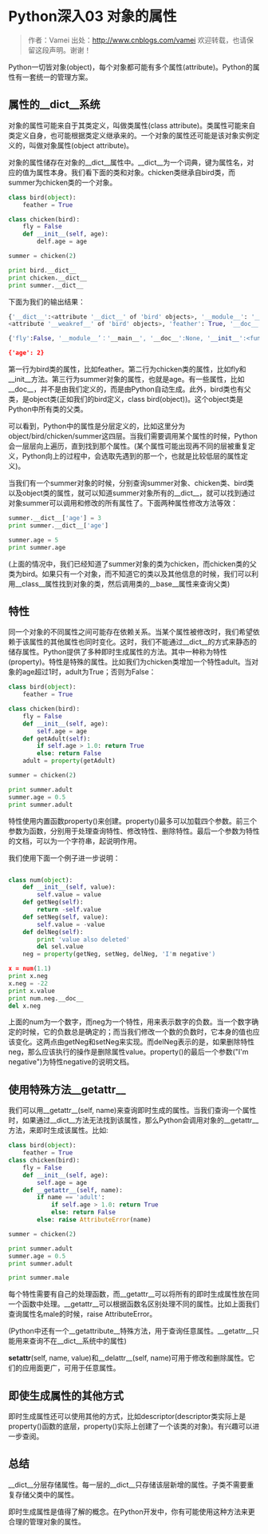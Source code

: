 # Python深入03 对象的属性
> 作者：Vamei 出处：http://www.cnblogs.com/vamei 欢迎转载，也请保留这段声明。谢谢！

Python一切皆对象(object)，每个对象都可能有多个属性(attribute)。Python的属性有一套统一的管理方案。

## 属性的__dict__系统
对象的属性可能来自于其类定义，叫做类属性(class attribute)。类属性可能来自类定义自身，也可能根据类定义继承来的。一个对象的属性还可能是该对象实例定义的，叫做对象属性(object attribute)。

对象的属性储存在对象的__dict__属性中。__dict__为一个词典，键为属性名，对应的值为属性本身。我们看下面的类和对象。chicken类继承自bird类，而summer为chicken类的一个对象。
```Python
class bird(object):
    feather = True

class chicken(bird):
    fly = False
    def __init__(self, age):
        delf.age = age

summer = chicken(2)

print bird.__dict__
print chicken.__dict__
print summer.__dict__
```
下面为我们的输出结果：
```Python
{'__dict__':<attribute '__dict__' of 'bird' objects>, '__module__': '__main__','__weakref__':
<attribute '__weakref__' of 'bird' objects>, 'feather': True, '__doc__':None}

{'fly':False, '__module__’：'__main__', '__doc__':None, '__init__':<function __init__ at 0x7fe75e60>}

{'age': 2}
```
第一行为bird类的属性，比如feather。第二行为chicken类的属性，比如fly和__init__方法。第三行为summer对象的属性，也就是age。有一些属性，比如__doc__，并不是由我们定义的，而是由Python自动生成。此外，bird类也有父类，是object类(正如我们的bird定义，class bird(object))。这个object类是Python中所有类的父类。

可以看到，Python中的属性是分层定义的，比如这里分为object/bird/chicken/summer这四层。当我们需要调用某个属性的时候，Python会一层层向上遍历，直到找到那个属性。(某个属性可能出现再不同的层被重复定义，Python向上的过程中，会选取先遇到的那一个，也就是比较低层的属性定义)。

当我们有一个summer对象的时候，分别查询summer对象、chicken类、bird类以及object类的属性，就可以知道summer对象所有的__dict__，就可以找到通过对象summer可以调用和修改的所有属性了。下面两种属性修改方法等效：

```Python
summer.__dict__['age'] = 3
print summer.__dict__['age']

summer.age = 5
print summer.age
```
(上面的情况中，我们已经知道了summer对象的类为chicken，而chicken类的父类为bird。如果只有一个对象，而不知道它的类以及其他信息的时候，我们可以利用__class__属性找到对象的类，然后调用类的__base__属性来查询父类)

## 特性
同一个对象的不同属性之间可能存在依赖关系。当某个属性被修改时，我们希望依赖于该属性的其他属性也同时变化。这时，我们不能通过__dict__的方式来静态的储存属性。Python提供了多种即时生成属性的方法。其中一种称为特性(property)。特性是特殊的属性。比如我们为chicken类增加一个特性adult。当对象的age超过1时，adult为True；否则为False：
```Python
class bird(object):
    feather = True

class chicken(bird):
    fly = False
    def __init__(self, age):
        self.age = age
    def getAdult(self):
        if self.age > 1.0: return True
        else: return False
    adult = property(getAdult)  

summer = chicken(2)

print summer.adult
summer.age = 0.5
print summer.adult
```
特性使用内置函数property()来创建。property()最多可以加载四个参数。前三个参数为函数，分别用于处理查询特性、修改特性、删除特性。最后一个参数为特性的文档，可以为一个字符串，起说明作用。

我们使用下面一个例子进一步说明：
```Python

class num(object):
    def __init__(self, value):
        self.value = value
    def getNeg(self):
        return -self.value
    def setNeg(self, value):
        self.value = -value
    def delNeg(self):
        print 'value also deleted'
        del sel.value
    neg = property(getNeg, setNeg, delNeg, 'I'm negative')

x = num(1.1)
print x.neg
x.neg = -22
print x.value
print num.neg.__doc__
del x.neg
```
上面的num为一个数字，而neg为一个特性，用来表示数字的负数。当一个数字确定的时候，它的负数总是确定的；而当我们修改一个数的负数时，它本身的值也应该变化。这两点由getNeg和setNeg来实现。而delNeg表示的是，如果删除特性neg，那么应该执行的操作是删除属性value。property()的最后一个参数("I'm negative")为特性negative的说明文档。

## 使用特殊方法__getattr__
我们可以用__getattr__(self, name)来查询即时生成的属性。当我们查询一个属性时，如果通过__dict__方法无法找到该属性，那么Python会调用对象的__getattr__方法，来即时生成该属性。比如:
```Python
class bird(object):
    feather = True
class chicken(bird):
    fly = False
    def __init__(self, age):
        self.age = age
    def __getattr__(self, name):
        if name == 'adult':
            if self.age > 1.0: return True
            else: return False
        else: raise AttributeError(name)

summer = chicken(2)

print summer.adult
summer.age = 0.5
print summer.adult

print summer.male
```
每个特性需要有自己的处理函数，而__getattr__可以将所有的即时生成属性放在同一个函数中处理。__getattr__可以根据函数名区别处理不同的属性。比如上面我们查询属性名male的时候，raise AttributeError。

(Python中还有一个__getattribute__特殊方法，用于查询任意属性。__getattr__只能用来查询不在__dict__系统中的属性)

__setattr__(self, name, value)和__delattr__(self, name)可用于修改和删除属性。它们的应用面更广，可用于任意属性。

## 即使生成属性的其他方式
即时生成属性还可以使用其他的方式，比如descriptor(descriptor类实际上是property()函数的底层，property()实际上创建了一个该类的对象)。有兴趣可以进一步查阅。

## 总结

__dict__分层存储属性。每一层的__dict__只存储该层新增的属性。子类不需要重复存储父类中的属性。

即时生成属性是值得了解的概念。在Python开发中，你有可能使用这种方法来更合理的管理对象的属性。
